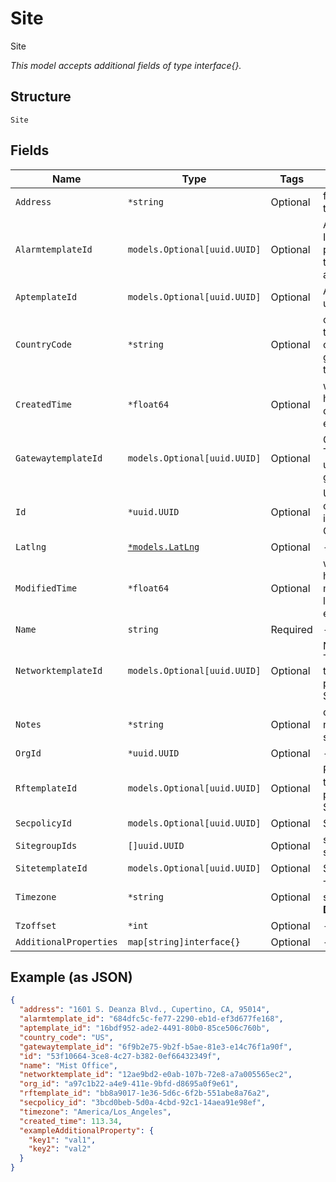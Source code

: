 
# Site

Site

*This model accepts additional fields of type interface{}.*

## Structure

`Site`

## Fields

| Name | Type | Tags | Description |
|  --- | --- | --- | --- |
| `Address` | `*string` | Optional | full address of the site |
| `AlarmtemplateId` | `models.Optional[uuid.UUID]` | Optional | Alarm Template ID, this takes precedence over the Org-level alarmtemplate_id |
| `AptemplateId` | `models.Optional[uuid.UUID]` | Optional | AP Template ID, used by APs |
| `CountryCode` | `*string` | Optional | country code for the site (for AP config generation), in two-character |
| `CreatedTime` | `*float64` | Optional | when the object has been created, in epoch |
| `GatewaytemplateId` | `models.Optional[uuid.UUID]` | Optional | Gateway Template ID, used by gateways |
| `Id` | `*uuid.UUID` | Optional | Unique ID of the object instance in the Mist Organnization |
| `Latlng` | [`*models.LatLng`](../../doc/models/lat-lng.md) | Optional | - |
| `ModifiedTime` | `*float64` | Optional | when the object has been modified for the last time, in epoch |
| `Name` | `string` | Required | - |
| `NetworktemplateId` | `models.Optional[uuid.UUID]` | Optional | Network Template ID, this takes precedence over Site Settings |
| `Notes` | `*string` | Optional | optional, any notes about the site |
| `OrgId` | `*uuid.UUID` | Optional | - |
| `RftemplateId` | `models.Optional[uuid.UUID]` | Optional | RF Template ID, this takes precedence over Site Settings |
| `SecpolicyId` | `models.Optional[uuid.UUID]` | Optional | SecPolicy ID |
| `SitegroupIds` | `[]uuid.UUID` | Optional | sitegroups this site belongs to |
| `SitetemplateId` | `models.Optional[uuid.UUID]` | Optional | Site Template ID |
| `Timezone` | `*string` | Optional | Timezone the site is at<br>**Default**: `"UTC"` |
| `Tzoffset` | `*int` | Optional | - |
| `AdditionalProperties` | `map[string]interface{}` | Optional | - |

## Example (as JSON)

```json
{
  "address": "1601 S. Deanza Blvd., Cupertino, CA, 95014",
  "alarmtemplate_id": "684dfc5c-fe77-2290-eb1d-ef3d677fe168",
  "aptemplate_id": "16bdf952-ade2-4491-80b0-85ce506c760b",
  "country_code": "US",
  "gatewaytemplate_id": "6f9b2e75-9b2f-b5ae-81e3-e14c76f1a90f",
  "id": "53f10664-3ce8-4c27-b382-0ef66432349f",
  "name": "Mist Office",
  "networktemplate_id": "12ae9bd2-e0ab-107b-72e8-a7a005565ec2",
  "org_id": "a97c1b22-a4e9-411e-9bfd-d8695a0f9e61",
  "rftemplate_id": "bb8a9017-1e36-5d6c-6f2b-551abe8a76a2",
  "secpolicy_id": "3bcd0beb-5d0a-4cbd-92c1-14aea91e98ef",
  "timezone": "America/Los_Angeles",
  "created_time": 113.34,
  "exampleAdditionalProperty": {
    "key1": "val1",
    "key2": "val2"
  }
}
```

